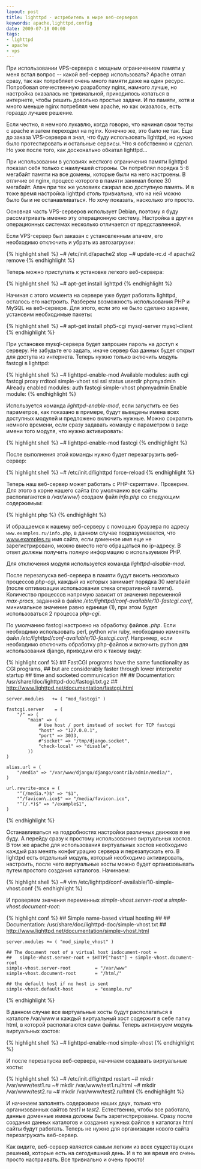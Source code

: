 ```yaml
---
layout: post
title: lighttpd - истребитель в мире веб-серверов
keywords: apache,lighttpd,config
date: 2009-07-18 00:00
tags:
- lighttpd
- apache
- vps
---
```

При использовании VPS-сервера с мощным ограничением памяти у меня встал вопрос -- какой веб-сервер использовать? Apache отпал сразу, так как потребляет очень много памяти даже на один ресурс. Попробовал отечественную разработку nginx, намного лучше, но настройка оказалась не тривиальной, приходилось копаться в интернете, чтобы решить довольно простые задачи. И по памяти, хотя и много меньше nginx потреблял чем apache, но как оказалось, есть гораздо лучшее решение.

Если честно, я немного лукавлю, когда говорю, что начинал свои тесты с apache и затем переходил на nginx. Конечно же, это было не так. Еще до заказа VPS-сервера я знал, что буду использовать lighttpd, но нужно было протестировать и остальные сервисы. Что я собственно и сделал. Но уже после того, как досконально обкатал lighttpd...

При использовании в условиях жесткого ограничения памяти lighttpd показал себя только с наилучшей стороны. Он потреблял порядка 5-8 мегабайт памяти на все домены, которые были на него настроены. В отличие от nginx, процесс которого в памяти занимал более 30 мегабайт. Апач при тех же условиях сжирал всю доступную память. И в тоже время настройка lighttpd столь тривиальна, что на ней можно было бы и не останавливаться. Но хочу показать, насколько это просто.

Основная часть VPS-серверов использует Debian, поэтому я буду рассматривать именно эту операционную систему. Настройка в других операционных системах несколько отличается от представленной.

Если VPS-сервер был заказан с установленным апачем, его необходимо отключить и убрать из автозагрузки:

{% highlight shell %}
    ~# /etc/init.d/apache2 stop
    ~# update-rc.d -f apache2 remove
{% endhighlight %}

Теперь можно приступать к установке легкого веб-сервера:

{% highlight shell %}
    ~# apt-get install lighttpd
{% endhighlight %}

Начиная с этого момента на сервере уже будет работать lighttpd, осталось его настроить. Разберем возможность использования PHP и MySQL на веб-сервере. Для этого, если это не было сделано заранее, установим необходимые пакеты:

{% highlight shell %}
    ~# apt-get install php5-cgi mysql-server mysql-client
{% endhighlight %}

При установке mysql-сервера будет запрошен пароль на доступ к серверу. Не забудьте его задать, иначе сервер баз данных будет открыт для доступа из интернета. Теперь нужно только включить модуль fastcgi в lighttpd:

{% highlight shell %}
    ~# lighttpd-enable-mod
    Available modules: auth cgi fastcgi proxy rrdtool simple-vhost ssi ssl status userdir phpmyadmin
    Already enabled modules: auth fastcgi simple-vhost phpmyadmin
    Enable module:
{% endhighlight %}

Используется команда <em>lighttpd-enable-mod</em>, если запустить ее без параметров, как показано в примере, будут выведены имена всех доступных модулей и предложено включить нужные. Можно сократить немного времени, если сразу задавать команду с параметром в виде имени того модуля, что нужно активировать:

{% highlight shell %}
    ~# lighttpd-enable-mod fastcgi
{% endhighlight %}

После выполнения этой команды нужно будет перезагрузить веб-сервер:

{% highlight shell %}
    ~# /etc/init.d/lighttpd force-reload
{% endhighlight %}

Теперь наш веб-сервер может работать с PHP-скриптами. Проверим. Для этого в корне нашего сайта (по умолчанию все сайты располагаются в <em>/var/www/</em>) создаем файл <em>info.php</em> со следующим содержимым:

{% highlight php %}
    <?php
        phpinfo();
    ?>
{% endhighlight %}

И обращаемся к нашему веб-серверу с помощью браузера по адресу `www.examples.ru/info.php`, в данном случае подразумевается, что www.examples.ru имя сайта, если доменное имя еще не зарегистрировано, можно вместо него обращаться по ip-адресу. В ответ должны получить полную информацию о используемом PHP.

Для отключения модуля используется команда <em>lighttpd-disable-mod</em>.

После перезапуска веб-сервера в памяти будут висеть несколько процессов <em>php-cgi</em>, каждый из которых занимает порядка 30 мегабайт (после оптимизации использования стека оперативной памяти). Количество процессов напрямую зависит от значения переменной <em>max-procs</em>, заданной в файле <em>/etc/lighttpd/conf-available/10-fastcgi.conf</em>, минимальное значение равно единице (1), при этом будет использоваться 2 процесса <em>php-cgi</em>.

По умолчанию fastcgi настроено на обработку файлов <em>.php</em>. Если необходимо использовать perl, python или ruby, необходимо изменять файл <em>/etc/lighttpd/conf-available/10-fastcgi.conf.</em> Например, если необходимо отключить обработку php-файлов и включить python для использования django, приводим его к такому виду:

{% highlight conf %}
    ## FastCGI programs have the same functionality as CGI programs,
    ## but are considerably faster through lower interpreter startup
    ## time and socketed communication
    ##
    ## Documentation: /usr/share/doc/lighttpd-doc/fastcgi.txt.gz
    ##                http://www.lighttpd.net/documentation/fastcgi.html
    
    server.modules   += ( "mod_fastcgi" )
    
    fastcgi.server    = (
        "/" => (
            "main" => (
                # Use host / port instead of socket for TCP fastcgi
                "host" => "127.0.0.1",
                "port" => 3033,
                #"socket" => "/tmp/django.socket",
                "check-local" => "disable",
            ))
    )
    
    alias.url = (
        "/media" => "/var/www/django/django/contrib/admin/media/",
    )
    
    url.rewrite-once = (
        "^(/media.*)$" => "$1",
        "^/favicon\.ico$" => "/media/favicon.ico",
        "^(/.*)$" => "/example$1",
    )
{% endhighlight %}

Останавливаться на подробностях настройки различных движков я не буду. А перейду сразу к простому использованию виртуальных хостов. В том же apache для использования виртуальных хостов необходимо каждый раз менять конфигурацию сервера и перезапускать его. В lighttpd есть отдельный модуль, который необходимо активировать, настроить, после чего виртуальные хосты можно будет организовывать путем простого создания каталогов. Начинаем:

{% highlight shell %}
    ~# vim /etc/lighttpd/conf-available/10-simple-vhost.conf
{% endhighlight %}

И проверяем значения переменных <em>simple-vhost.server-root</em> и <em>simple-vhost.document-root</em>:

{% highlight conf %}
    ## Simple name-based virtual hosting
    ##
    ## Documentation: /usr/share/doc/lighttpd-doc/simple-vhost.txt
    ##                http://www.lighttpd.net/documentation/simple-vhost.html
    
    server.modules += ( "mod_simple_vhost" )
    
    ## The document root of a virtual host isdocument-root =
    ##   simple-vhost.server-root + $HTTP["host"] + simple-vhost.document-root
    simple-vhost.server-root         = "/var/www"
    simple-vhost.document-root       = "/html/"
    
    ## the default host if no host is sent
    simple-vhost.default-host        = "example.ru"
{% endhighlight %}

В данном случае все виртуальные хосты будут располагаться в каталоге /var/www и каждый виртуальный хост содержит в себе папку html, в которой располагаются сами файлы. Теперь активируем модуль виртуальных хостов:

{% highlight shell %}
    ~# lighttpd-enable-mod simple-vhost
{% endhighlight %}

И после перезапуска веб-сервера, начинаем создавать виртуальные хосты:

{% highlight shell %}
    ~# /etc/init.d/lighttpd restart
    ~# mkdir /var/www/test1.ru
    ~# mkdir /var/www/test1.ru/html
    ~# mkdir /var/www/test2.ru
    ~# mkdir /var/www/test2.ru/html
{% endhighlight %}

И начинаем заполнять содержимое наших двух, только что организованных сайтов <em>test1</em> и <em>test2</em>. Естественно, чтобы все работало, данные доменные имена должны быть зарегистрированы. Сразу после создания данных каталогов и создания нужных файлов в каталогах html сайты будут работать. Теперь не нужно для организации нового сайта перезагружать веб-сервер.

Как видите, веб-сервер является самым легким из всех существующих решений, которые есть на сегодняшний день. И в то же время его очень просто настраивать. Все тривиально и очень просто!
